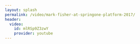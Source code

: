 ```yaml
---
layout: splash
permalink: /video/mark-fisher-at-springone-platform-2017/
header:
  video:
    id: mlRSp9Z3zwY
    provider: youtube
---
```


